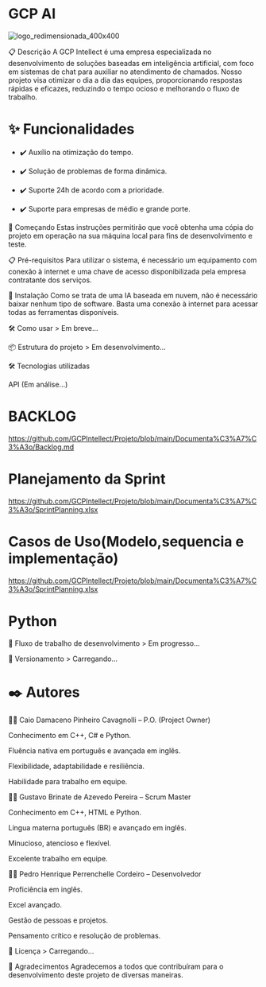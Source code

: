 # **GCP AI**

![logo_redimensionada_400x400](https://github.com/user-attachments/assets/63b8e63f-5cc0-467e-803b-3c5dd1c5b3e9)


📋 Descrição A GCP Intellect é uma empresa especializada no desenvolvimento de soluções baseadas em inteligência artificial, com foco em sistemas de chat para auxiliar no atendimento de chamados. Nosso projeto visa otimizar o dia a dia das equipes, proporcionando respostas rápidas e eficazes, reduzindo o tempo ocioso e melhorando o fluxo de trabalho.



# **✨ Funcionalidades** 

- ✔️ Auxílio na otimização do tempo. 

- ✔️ Solução de problemas de forma dinâmica. 

- ✔️ Suporte 24h de acordo com a prioridade.

- ✔️ Suporte para empresas de médio e grande porte.


🚀 Começando Estas instruções permitirão que você obtenha uma cópia do projeto em operação na sua máquina local para fins de desenvolvimento e teste.


📋 Pré-requisitos Para utilizar o sistema, é necessário um equipamento com conexão à internet e uma chave de acesso disponibilizada pela empresa contratante dos serviços.


🔧 Instalação Como se trata de uma IA baseada em nuvem, não é necessário baixar nenhum tipo de software. Basta uma conexão à internet para acessar todas as ferramentas disponíveis.


🛠️ Como usar > Em breve...


📦 Estrutura do projeto > Em desenvolvimento...


🛠️ Tecnologias utilizadas


API (Em análise...)


# **BACKLOG**

https://github.com/GCPIntellect/Projeto/blob/main/Documenta%C3%A7%C3%A3o/Backlog.md

# **Planejamento da Sprint**

https://github.com/GCPIntellect/Projeto/blob/main/Documenta%C3%A7%C3%A3o/SprintPlanning.xlsx

# **Casos de Uso(Modelo,sequencia e implementação)**

https://github.com/GCPIntellect/Projeto/blob/main/Documenta%C3%A7%C3%A3o/SprintPlanning.xlsx

# **Python**


🔄 Fluxo de trabalho de desenvolvimento > Em progresso...


📌 Versionamento > Carregando...


# ✒️ **Autores**


🧑‍💻 Caio Damaceno Pinheiro Cavagnolli – P.O. (Project Owner)

Conhecimento em C++, C# e Python.

Fluência nativa em português e avançada em inglês.

Flexibilidade, adaptabilidade e resiliência.

Habilidade para trabalho em equipe.


🧑‍💻 Gustavo Brinate de Azevedo Pereira – Scrum Master


Conhecimento em C++, HTML e Python.

Língua materna português (BR) e avançado em inglês.

Minucioso, atencioso e flexível.

Excelente trabalho em equipe.


🧑‍💻 Pedro Henrique Perrenchelle Cordeiro – Desenvolvedor


Proficiência em inglês.

Excel avançado.

Gestão de pessoas e projetos.

Pensamento crítico e resolução de problemas.

📄 Licença > Carregando...

🎁 Agradecimentos Agradecemos a todos que contribuíram para o desenvolvimento deste projeto de diversas maneiras.

